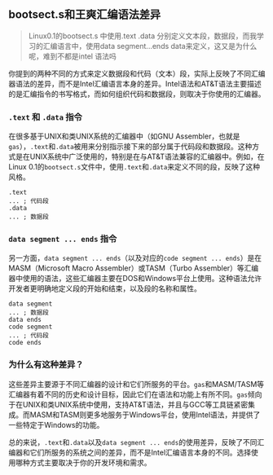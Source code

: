 ## bootsect.s和王爽汇编语法差异

> Linux0.1的bootsect.s 中使用.text .data 分别定义文本段，数据段，而我学习的汇编语言中，使用data segment...ends data来定义，这又是为什么呢，难到不都是intel 语法吗

你提到的两种不同的方式来定义数据段和代码（文本）段，实际上反映了不同汇编器语法的差异，而不是Intel汇编语言本身的差异。Intel语法和AT&T语法主要描述的是汇编指令的书写格式，而如何组织代码和数据段，则取决于你使用的汇编器。

### `.text` 和 `.data` 指令

在很多基于UNIX和类UNIX系统的汇编器中（如GNU Assembler，也就是`gas`），`.text`和`.data`被用来分别指示接下来的部分属于代码段和数据段。这种方式是在UNIX系统中广泛使用的，特别是在与AT&T语法兼容的汇编器中。例如，在Linux 0.1的`bootsect.s`文件中，使用`.text`和`.data`来定义不同的段，反映了这种风格。

```assembly
.text
... ; 代码段
.data
... ; 数据段
```

### `data segment ... ends` 指令

另一方面，`data segment ... ends`（以及对应的`code segment ... ends`）是在MASM（Microsoft Macro Assembler）或TASM（Turbo Assembler）等汇编器中使用的语法，这些汇编器主要在DOS和Windows平台上使用。这种语法允许开发者更明确地定义段的开始和结束，以及段的名称和属性。

```assembly
data segment
... ; 数据段
data ends
code segment
... ; 代码段
code ends
```

### 为什么有这种差异？

这些差异主要源于不同汇编器的设计和它们所服务的平台。`gas`和MASM/TASM等汇编器有着不同的历史和设计目标，因此它们在语法和功能上有所不同。`gas`倾向于在UNIX和类UNIX系统中使用，支持AT&T语法，并且与GCC等工具链紧密集成。而MASM和TASM则更多地服务于Windows平台，使用Intel语法，并提供了一些特定于Windows的功能。

总的来说，`.text`和`.data`以及`data segment ... ends`的使用差异，反映了不同汇编器和它们所服务的系统之间的差异，而不是Intel汇编语言本身的不同。选择使用哪种方式主要取决于你的开发环境和需求。